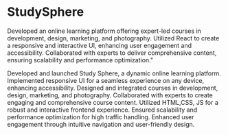 # StudySphere
 
Developed an online learning platform offering expert-led courses in development, design, marketing, and photography. Utilized React to create a responsive and interactive UI, enhancing user engagement and accessibility. Collaborated with experts to deliver comprehensive content, ensuring scalability and performance optimization."

Developed and launched Study Sphere, a dynamic online learning platform.
Implemented responsive UI for a seamless experience on any device, enhancing accessibility.
Designed and integrated courses in development, design, marketing, and photography.
Collaborated with experts to create engaging and comprehensive course content.
Utilized HTML,CSS, JS for a robust and interactive frontend experience.
Ensured scalability and performance optimization for high traffic handling.
Enhanced user engagement through intuitive navigation and user-friendly design.
